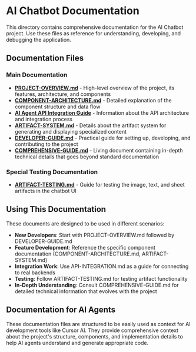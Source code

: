# AI Chatbot Documentation

This directory contains comprehensive documentation for the AI Chatbot project. Use these files as reference for understanding, developing, and debugging the application.

## Documentation Files

### Main Documentation

- **[PROJECT-OVERVIEW.md](./PROJECT-OVERVIEW.md)** - High-level overview of the project, its features, architecture, and components
- **[COMPONENT-ARCHITECTURE.md](./COMPONENT-ARCHITECTURE.md)** - Detailed explanation of the component structure and data flow
- **[AI Agent API Integration Guide](./API-INTEGRATION.md)** - Information about the API architecture and integration process
- **[ARTIFACT-SYSTEM.md](./ARTIFACT-SYSTEM.md)** - Details about the artifact system for generating and displaying specialized content
- **[DEVELOPER-GUIDE.md](./DEVELOPER-GUIDE.md)** - Practical guide for setting up, developing, and contributing to the project
- **[COMPREHENSIVE-GUIDE.md](./COMPREHENSIVE-GUIDE.md)** - Living document containing in-depth technical details that goes beyond standard documentation

### Special Testing Documentation

- **[ARTIFACT-TESTING.md](./ARTIFACT-TESTING.md)** - Guide for testing the image, text, and sheet artifacts in the chatbot UI

## Using This Documentation

These documents are designed to be used in different scenarios:

- **New Developers**: Start with PROJECT-OVERVIEW.md followed by DEVELOPER-GUIDE.md
- **Feature Development**: Reference the specific component documentation (COMPONENT-ARCHITECTURE.md, ARTIFACT-SYSTEM.md)
- **Integration Work**: Use API-INTEGRATION.md as a guide for connecting to real backends
- **Testing**: Follow ARTIFACT-TESTING.md for testing artifact functionality
- **In-Depth Understanding**: Consult COMPREHENSIVE-GUIDE.md for detailed technical information that evolves with the project

## Documentation for AI Agents

These documentation files are structured to be easily used as context for AI development tools like Cursor AI. They provide comprehensive context about the project's structure, components, and implementation details to help AI agents understand and generate appropriate code. 